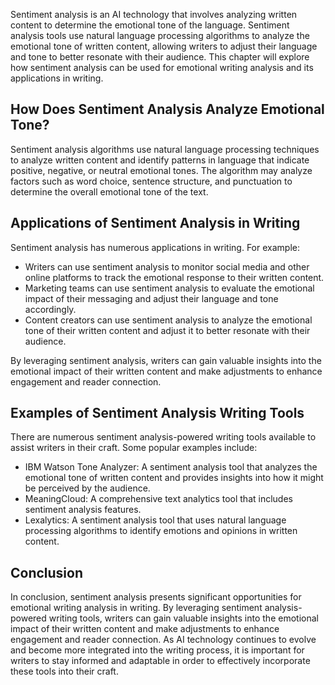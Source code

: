 
Sentiment analysis is an AI technology that involves analyzing written content to determine the emotional tone of the language. Sentiment analysis tools use natural language processing algorithms to analyze the emotional tone of written content, allowing writers to adjust their language and tone to better resonate with their audience. This chapter will explore how sentiment analysis can be used for emotional writing analysis and its applications in writing.

How Does Sentiment Analysis Analyze Emotional Tone?
---------------------------------------------------

Sentiment analysis algorithms use natural language processing techniques to analyze written content and identify patterns in language that indicate positive, negative, or neutral emotional tones. The algorithm may analyze factors such as word choice, sentence structure, and punctuation to determine the overall emotional tone of the text.

Applications of Sentiment Analysis in Writing
---------------------------------------------

Sentiment analysis has numerous applications in writing. For example:

* Writers can use sentiment analysis to monitor social media and other online platforms to track the emotional response to their written content.
* Marketing teams can use sentiment analysis to evaluate the emotional impact of their messaging and adjust their language and tone accordingly.
* Content creators can use sentiment analysis to analyze the emotional tone of their written content and adjust it to better resonate with their audience.

By leveraging sentiment analysis, writers can gain valuable insights into the emotional impact of their written content and make adjustments to enhance engagement and reader connection.

Examples of Sentiment Analysis Writing Tools
--------------------------------------------

There are numerous sentiment analysis-powered writing tools available to assist writers in their craft. Some popular examples include:

* IBM Watson Tone Analyzer: A sentiment analysis tool that analyzes the emotional tone of written content and provides insights into how it might be perceived by the audience.
* MeaningCloud: A comprehensive text analytics tool that includes sentiment analysis features.
* Lexalytics: A sentiment analysis tool that uses natural language processing algorithms to identify emotions and opinions in written content.

Conclusion
----------

In conclusion, sentiment analysis presents significant opportunities for emotional writing analysis in writing. By leveraging sentiment analysis-powered writing tools, writers can gain valuable insights into the emotional impact of their written content and make adjustments to enhance engagement and reader connection. As AI technology continues to evolve and become more integrated into the writing process, it is important for writers to stay informed and adaptable in order to effectively incorporate these tools into their craft.
